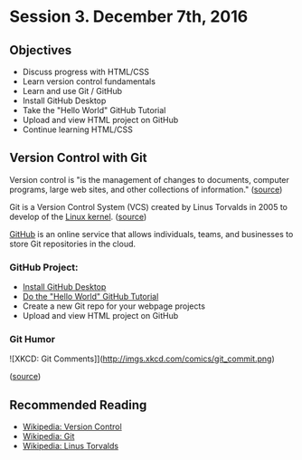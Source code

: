 # Session 3. December 7th, 2016

## Objectives

- Discuss progress with HTML/CSS
- Learn version control fundamentals
- Learn and use Git / GitHub
- Install GitHub Desktop
- Take the "Hello World" GitHub Tutorial
- Upload and view HTML project on GitHub
- Continue learning HTML/CSS

## Version Control with Git

Version control is "is the management of changes to documents, computer programs, large web sites, and other collections of information." ([source](https://en.wikipedia.org/w/index.php?title=Version_control&oldid=752478072))

Git is a Version Control System (VCS) created by Linus Torvalds in 2005 to develop of the [Linux kernel](https://en.wikipedia.org/wiki/Linux_kernel). ([source](https://en.wikipedia.org/w/index.php?title=Linux_kernel&oldid=753460592))

[GitHub](https://github.com/) is an online service that allows individuals, teams, and businesses to store Git repositories in the cloud.

### GitHub Project:

- [Install GitHub Desktop](https://desktop.github.com/)
- [Do the "Hello World" GitHub Tutorial](https://guides.github.com/activities/hello-world/)
- Create a new Git repo for your webpage projects
- Upload and view HTML project on GitHub

### Git Humor

![XKCD: Git Comments]](http://imgs.xkcd.com/comics/git_commit.png)

([source](https://xkcd.com/1296/))

## Recommended Reading

- [Wikipedia: Version Control](https://en.wikipedia.org/wiki/Version_control)
- [Wikipedia: Git](https://en.wikipedia.org/wiki/Git)
- [Wikipedia: Linus Torvalds](https://en.wikipedia.org/wiki/Linus_Torvalds)
